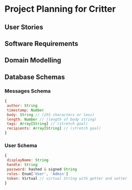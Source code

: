 # Project Planning for Critter

## User Stories



## Software Requirements

## Domain Modelling

## Database Schemas

### Messages Schema

```js
{
 author: String
 timestamp: Number
 body: String // (255 characters or less)
 length: Number // (length of body string)
 tags: Array[String] // (stretch goal)
 recipients: Array[String] // (stretch goal)
}

```

### User Schema

```js
{
 displayName: String
 handle: String
 password: hashed & signed String
 roles: Enum['User', 'Admin']
 token: Virtual // virtual String with getter and setter
}
```
